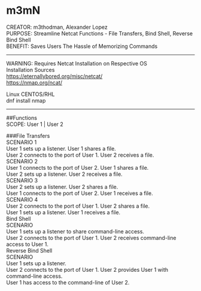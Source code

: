 # m3mN

CREATOR: m3thodman, Alexander Lopez  
PURPOSE: Streamline Netcat Functions - File Transfers, Bind Shell, Reverse Bind Shell  
BENEFIT: Saves Users The Hassle of Memorizing Commands  
  
**************************************************************
  
WARNING: Requires Netcat Installation on Respective OS  
Installation Sources  
https://eternallybored.org/misc/netcat/  
https://nmap.org/ncat/  
  
Linux CENTOS/RHL  
dnf install nmap  
  
*************************************************************
  
##Functions  
SCOPE: User 1 | User 2  
  
###File Transfers  
SCENARIO 1  
User 1 sets up a listener. User 1 shares a file.  
User 2 connects to the port of User 1. User 2 receives a file.    
SCENARIO 2  
User 1 connects to the port of User 2. User 1 shares a file.  
User 2 sets up a listener. User 2 receives a file.    
SCENARIO 3   
User 2 sets up a listener. User 2 shares a file.  
User 1 connects to the port of User 2. User 1 receives a file.    
SCENARIO 4  
User 2 connects to the port of User 1. User 2 shares a file.  
User 1 sets up a listener. User 1 receives a file.    
Bind Shell  
SCENARIO  
User 1 sets up a listener to share command-line access.  
User 2 connects to the port of User 1. User 2 receives command-line access to User 1.   
Reverse Bind Shell  
SCENARIO  
User 1 sets up a listener.  
User 2 connects to the port of User 1. User 2 provides User 1 with command-line access.  
User 1 has access to the command-line of User 2.   
